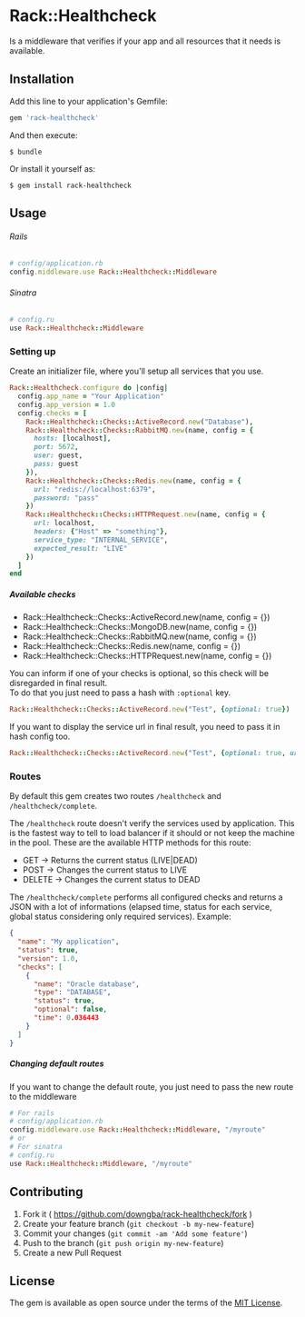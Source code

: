 # Rack::Healthcheck

Is a middleware that verifies if your app and all resources that it needs is available.

## Installation

Add this line to your application's Gemfile:

```ruby
gem 'rack-healthcheck'
```

And then execute:

    $ bundle

Or install it yourself as:

    $ gem install rack-healthcheck

## Usage

###### Rails
```ruby
# config/application.rb
config.middleware.use Rack::Healthcheck::Middleware
```

###### Sinatra
```ruby
# config.ru
use Rack::Healthcheck::Middleware
```

### Setting up

Create an initializer file, where you'll setup all services that you use.

```ruby
Rack::Healthcheck.configure do |config|
  config.app_name = "Your Application"
  config.app_version = 1.0
  config.checks = [
    Rack::Healthcheck::Checks::ActiveRecord.new("Database"),
    Rack::Healthcheck::Checks::RabbitMQ.new(name, config = {
      hosts: [localhost],
      port: 5672,
      user: guest,
      pass: guest
    }),
    Rack::Healthcheck::Checks::Redis.new(name, config = {
      url: "redis://localhost:6379",
      password: "pass"
    })
    Rack::Healthcheck::Checks::HTTPRequest.new(name, config = {
      url: localhost,
      headers: {"Host" => "something"},
      service_type: "INTERNAL_SERVICE",
      expected_result: "LIVE"
    })
  ]
end
```

##### Available checks   

* Rack::Healthcheck::Checks::ActiveRecord.new(name, config = {})
* Rack::Healthcheck::Checks::MongoDB.new(name, config = {})
* Rack::Healthcheck::Checks::RabbitMQ.new(name, config = {})
* Rack::Healthcheck::Checks::Redis.new(name, config = {})
* Rack::Healthcheck::Checks::HTTPRequest.new(name, config = {})

You can inform if one of your checks is optional, so this check will be disregarded in final result.   
To do that you just need to pass a hash with `:optional` key.

```ruby
Rack::Healthcheck::Checks::ActiveRecord.new("Test", {optional: true})
```

If you want to display the service url in final result, you need to pass it in hash config too.

```ruby
Rack::Healthcheck::Checks::ActiveRecord.new("Test", {optional: true, url: "http://myservice.com/healthcheck"})
```
### Routes

By default this gem creates two routes `/healthcheck` and `/healthcheck/complete`.   

The `/healthcheck` route doesn't verify the services used by application. This is the fastest way to tell to load balancer if it should or not keep the machine in the pool.
These are the available HTTP methods for this route:

* GET -> Returns the current status (LIVE|DEAD)
* POST -> Changes the current status to LIVE
* DELETE -> Changes the current status to DEAD

The `/healthcheck/complete` performs all configured checks and returns a JSON with a lot of informations (elapsed time, status for each service, global status considering only required services).
Example:
```json
{
  "name": "My application",
  "status": true,
  "version": 1.0,
  "checks": [
    {
      "name": "Oracle database",
      "type": "DATABASE",
      "status": true,
      "optional": false,
      "time": 0.036443
    }
  ]
}
```

##### Changing default routes

If you want to change the default route, you just need to pass the new route to the middleware

```ruby
# For rails
# config/application.rb
config.middleware.use Rack::Healthcheck::Middleware, "/myroute"
# or
# For sinatra
# config.ru
use Rack::Healthcheck::Middleware, "/myroute"
```

## Contributing

1. Fork it ( https://github.com/downgba/rack-healthcheck/fork )
2. Create your feature branch (`git checkout -b my-new-feature`)
3. Commit your changes (`git commit -am 'Add some feature'`)
4. Push to the branch (`git push origin my-new-feature`)
5. Create a new Pull Request

## License

The gem is available as open source under the terms of the [MIT License](http://opensource.org/licenses/MIT).
